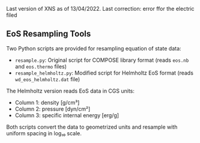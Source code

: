 Last version of XNS as of 13/04/2022.
Last correction: error ffor the electric filed

## EoS Resampling Tools

Two Python scripts are provided for resampling equation of state data:

- `resample.py`: Original script for COMPOSE library format (reads `eos.nb` and `eos.thermo` files)
- `resample_helmholtz.py`: Modified script for Helmholtz EoS format (reads `wd_eos_helmholtz.dat` file)

The Helmholtz version reads EoS data in CGS units:
- Column 1: density [g/cm³]
- Column 2: pressure [dyn/cm²] 
- Column 3: specific internal energy [erg/g]

Both scripts convert the data to geometrized units and resample with uniform spacing in log₁₀ scale.
